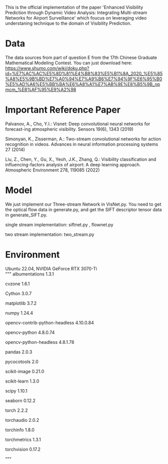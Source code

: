 This is the official implementation of the paper 'Enhanced Visibility Prediction through Dynamic Video Analysis: Integrating Multi-stream Networks for Airport Surveillance' which foucus on leveraging video understaning technique to the domain of Visibility Prediction.

# Data

The data sources from part of question E from the 17th Chinese Graduate Mathematical Modeling Contest. You can just download here: https://www.shumo.com/wiki/doku.php?id=%E7%AC%AC%E5%8D%81%E4%B8%83%E5%B1%8A_2020_%E5%85%A8%E5%9B%BD%E7%A0%94%E7%A9%B6%E7%94%9F%E6%95%B0%E5%AD%A6%E5%BB%BA%E6%A8%A1%E7%AB%9E%E8%B5%9B_npmcm_%E8%AF%95%E9%A2%98

# Important Reference Paper

Palvanov, A., Cho, Y.I.: Visnet: Deep convolutional neural networks for forecast-ing atmospheric visibility. Sensors 19(6), 1343 (2019)

Simonyan, K., Zisserman, A.: Two-stream convolutional networks for action recognition in videos. Advances in neural information processing systems 27 (2014)

Liu, Z., Chen, Y., Gu, X., Yeoh, J.K., Zhang, Q.: Visibility classification and influencing-factors analysis of airport: A deep learning approach. Atmospheric
Environment 278, 119085 (2022)

# Model

We just implement our Three-stream Network in VisNet.py. You need to get the optical flow data in generate.py, and get the SIFT descriptor tensor data in generate_SIFT.py.

single stream implementation: siftnet.py , flownet.py

two stream implementation: two_stream.py 

# Environment

Ubuntu 22.04, NVIDIA GeForce RTX 3070-Ti  
"""
albumentations                 1.3.1

cvzone                         1.6.1

Cython                         3.0.7

matplotlib                     3.7.2

numpy                          1.24.4

opencv-contrib-python-headless 4.10.0.84

opencv-python                  4.8.0.74

opencv-python-headless         4.8.1.78


pandas                         2.0.3

pycocotools                    2.0

scikit-image                   0.21.0

scikit-learn                   1.3.0

scipy                          1.10.1

seaborn                        0.12.2

torch                          2.2.2

torchaudio                     2.0.2

torchinfo                      1.8.0

torchmetrics                   1.3.1

torchvision                    0.17.2

"""


